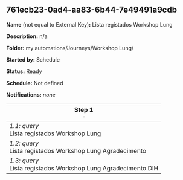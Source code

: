 ## 761ecb23-0ad4-aa83-6b44-7e49491a9cdb

**Name** (not equal to External Key)**:** Lista registados Workshop Lung

**Description:** n/a

**Folder:** my automations/Journeys/Workshop Lung/

**Started by:** Schedule

**Status:** Ready

**Schedule:** Not defined

**Notifications:** _none_


| Step 1<br>_<small>-</small>_ |
| --- |
| _1.1: query_<br>Lista registados Workshop Lung |
| _1.2: query_<br>Lista registados Workshop Lung Agradecimento |
| _1.3: query_<br>Lista registados Workshop Lung Agradecimento DIH |
